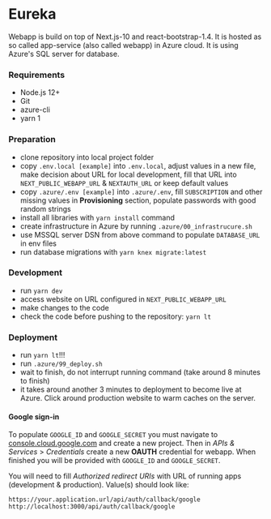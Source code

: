 # Eureka

Webapp is build on top of Next.js-10 and react-bootstrap-1.4. It is hosted as so called app-service (also called webapp) in Azure cloud. It is using Azure's SQL server for database.

### Requirements
- Node.js 12+
- Git
- azure-cli
- yarn 1


### Preparation
- clone repository into local project folder
- copy `.env.local [example]` into `.env.local`, adjust values in a new file, make decision about URL for local development, fill that URL into `NEXT_PUBLIC_WEBAPP_URL` & `NEXTAUTH_URL` or keep default values
- copy `.azure/.env [example]` into `.azure/.env`, fill `SUBSCRIPTION` and other missing values in **Provisioning** section, populate passwords with good random strings
- install all libraries with `yarn install` command
- create infrastructure in Azure by running `.azure/00_infrastrucure.sh`
- use MSSQL server DSN from above command to populate `DATABASE_URL` in env files
- run database migrations with `yarn knex migrate:latest`


### Development
- run `yarn dev`
- access website on URL configured in `NEXT_PUBLIC_WEBAPP_URL`
- make changes to the code
- check the code before pushing to the repository: `yarn lt`


### Deployment
- run `yarn lt`!!!
- run `.azure/99_deploy.sh`
- wait to finish, do not interrupt running command (take around 8 minutes to finish)
- it takes around another 3 minutes to deployment to become live at Azure. Click around production website to warm caches on the server.


#### Google sign-in
To populate `GOOGLE_ID` and `GOOGLE_SECRET` you must navigate to [console.cloud.google.com](http://console.cloud.google.com/) and create a new project. Then in *APIs & Services* > *Credentials* create a new **OAUTH** credential for webapp. When finished you will be provided with `GOOGLE_ID` and `GOOGLE_SECRET`.

You will need to fill *Authorized redirect URIs* with URL of running apps (development & production). Value(s) should look like:

```
https://your.application.url/api/auth/callback/google
http://localhost:3000/api/auth/callback/google
```
